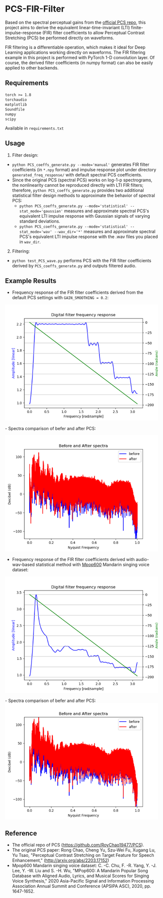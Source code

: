 # PCS-FIR-Filter

Based on the spectral perceptual gains from the [official PCS repo](https://github.com/RoyChao19477/PCS/blob/main/PCS/PCS.py), this project aims to derive the equivalent linear-time-invariant (LTI) finite-impulse-response (FIR) filter coefficients to allow Perceptual Contrast Stretching (PCS) be performed directly on waveforms.

FIR filtering is a differentiable operation, which makes it ideal for Deep Learning applications working directly on waveforms. The FIR filtering example in this project is performed with PyTorch 1-D convolution layer. Of course, the derived filter coefficients (in numpy format) can also be easily applied to other backends.

## Requirements
```
torch >= 1.8
torchaudio
matplotlib
Soundfile
numpy
scipy
```
Available in `requirements.txt`

## Usage
1. Filter design:
- `python PCS_coeffs_generate.py --mode='manual'` generates FIR filter coefficients (in `*.npy` format) and impulse response plot under directory `generated_freq_response/` with default spectral PCS coefficients.
- Since the original PCS (spectral PCS) works on log-1-p spectrograms, the nonlinearity cannot be reproduced directly with LTI FIR filters; therefore, `python PCS_coeffs_generate.py` provides two additional statistical filter design methods to approximate the behavior of spectral PCS:
  - `python PCS_coeffs_generate.py --mode='statistical' --stat_mode='gaussian'` measures and approximate spectral PCS's equivalent LTI impulse response with Gaussian signals of varying standard deviations.
  - `python PCS_coeffs_generate.py --mode='statistical' --stat_mode='wav' --wav_dir='*'` measures and approximate spectral PCS's equivalent LTI impulse response with the .wav files you placed in `wav_dir`.
2. Filtering:
- `python test_PCS_wave.py` performs PCS with the FIR filter coefficients derived by `PCS_coeffs_generate.py` and outputs filtered audio.

## Example Results
- Frequency response of the FIR filter coefficients derived from the default PCS settings with `GAIN_SMOOTHING = 0.2`:
<p align="center">
<img src="https://github.com/YinPing-Cho/PCS-FIR-Filter/blob/main/generated_freq_response/PCS_coeffs_freqz.png" height="384">
</p>
- Spectra comparison of befer and after PCS:
<p align="center">
<img src="https://github.com/YinPing-Cho/PCS-FIR-Filter/blob/main/audio_PCSed/before_after.png" height="384">
</p>

- Frequency response of the FIR filter coefficients derived with audio-wav-based statistical method with [Mpop600](https://ieeexplore.ieee.org/document/9306461) Mandarin singing voice dataset:
<p align="center">
<img src="https://github.com/YinPing-Cho/PCS-FIR-Filter/blob/dev/statistical/mpop600_fr.png" height="384">
</p>
- Spectra comparison of befer and after PCS:
<img src="https://github.com/YinPing-Cho/PCS-FIR-Filter/blob/dev/statistical/sing_pcs_mp600.png" height="384">
</p>

## Reference
- The official repo of PCS (https://github.com/RoyChao19477/PCS).
- The original PCS paper: Rong Chao, Cheng Yu, Szu-Wei Fu, Xugang Lu, Yu Tsao, "Perceptual Contrast Stretching on Target Feature for Speech Enhancement," (http://arxiv.org/abs/2203.17152)
- Mpop600 Mandarin singing voice dataset: C. -C. Chu, F. -R. Yang, Y. -J. Lee, Y. -W. Liu and S. -H. Wu, "MPop600: A Mandarin Popular Song Database with Aligned Audio, Lyrics, and Musical Scores for Singing Voice Synthesis," 2020 Asia-Pacific Signal and Information Processing Association Annual Summit and Conference (APSIPA ASC), 2020, pp. 1647-1652.
